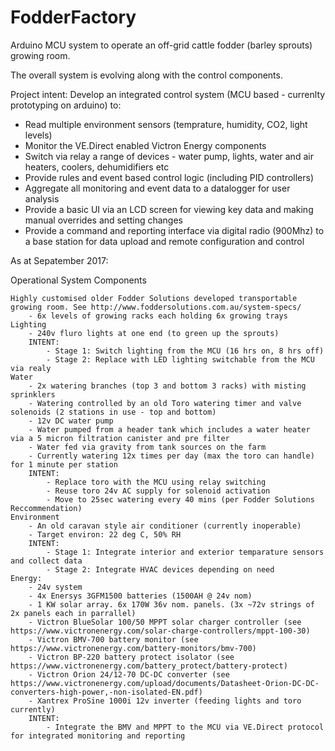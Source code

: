 # FodderFactory
Arduino MCU system to operate an off-grid cattle fodder (barley sprouts) growing room.

The overall system is evolving along with the control components.

Project intent: Develop an integrated control system (MCU based - currenlty prototyping on arduino) to:
 - Read multiple environment sensors (temprature, humidity, CO2, light levels)
 - Monitor the VE.Direct enabled Victron Energy components
 - Switch via relay a range of devices - water pump, lights, water and air heaters, coolers, dehumidifiers etc
 - Provide rules and event based control logic (including PID controllers)
 - Aggregate all monitoring and event data to a datalogger for user analysis
 - Provide a basic UI via an LCD screen for viewing key data and making manual overrides and setting changes
 - Provide a command and reporting interface via digital radio (900Mhz) to a base station for data upload and remote configuration and control

As at Sepatember 2017:

Operational System Components

	Highly customised older Fodder Solutions developed transportable growing room. See http://www.foddersolutions.com.au/system-specs/
		- 6x levels of growing racks each holding 6x growing trays
	Lighting
		- 240v fluro lights at one end (to green up the sprouts)
		INTENT: 
			- Stage 1: Switch lighting from the MCU (16 hrs on, 8 hrs off)
			- Stage 2: Replace with LED lighting switchable from the MCU via realy
	Water
		- 2x watering branches (top 3 and bottom 3 racks) with misting sprinklers
		- Watering controlled by an old Toro watering timer and valve solenoids (2 stations in use - top and bottom)
		- 12v DC water pump
		- Water pumped from a header tank which includes a water heater via a 5 micron filtration canister and pre filter
		- Water fed via gravity from tank sources on the farm
		- Currently watering 12x times per day (max the toro can handle) for 1 minute per station
		INTENT: 
			- Replace toro with the MCU using relay switching
			- Reuse toro 24v AC supply for solenoid activation
			- Move to 25sec watering every 40 mins (per Fodder Solutions Reccommendation)
	Environment
		- An old caravan style air conditioner (currently inoperable)
		- Target environ: 22 deg C, 50% RH
		INTENT:
			- Stage 1: Integrate interior and exterior temparature sensors and collect data
			- Stage 2: Integrate HVAC devices depending on need
	Energy:
		- 24v system
		- 4x Enersys 3GFM1500 batteries (1500AH @ 24v nom) 
		- 1 KW solar array. 6x 170W 36v nom. panels. (3x ~72v strings of 2x panels each in parrallel)
		- Victron BlueSolar 100/50 MPPT solar charger controller (see https://www.victronenergy.com/solar-charge-controllers/mppt-100-30)
		- Victron BMV-700 battery monitor (see https://www.victronenergy.com/battery-monitors/bmv-700)
		- Victron BP-220 battery protect isolator (see https://www.victronenergy.com/battery_protect/battery-protect)
		- Victron Orion 24/12-70 DC-DC converter (see https://www.victronenergy.com/upload/documents/Datasheet-Orion-DC-DC-converters-high-power,-non-isolated-EN.pdf)
		- Xantrex ProSine 1000i 12v inverter (feeding lights and toro currently) 
		INTENT:
			- Integrate the BMV and MPPT to the MCU via VE.Direct protocol for integrated monitoring and reporting
			
			
		
	
	
  
